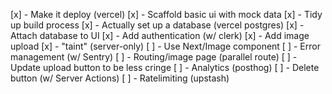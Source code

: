  [x] - Make it deploy (vercel)
 [x] - Scaffold basic ui with mock data
 [x] - Tidy up build process
 [x] - Actually set up a database (vercel postgres)
 [x] - Attach database to UI
 [x] - Add authentication (w/ clerk)
 [x] - Add image upload
 [x] - "taint" (server-only)
 [ ] - Use Next/Image component
 [ ] - Error management (w/ Sentry)
 [ ] - Routing/image page (parallel route)
 [ ] - Update upload button to be less cringe
 [ ] - Analytics (posthog)
 [ ] - Delete button (w/ Server Actions)
 [ ] - Ratelimiting (upstash)